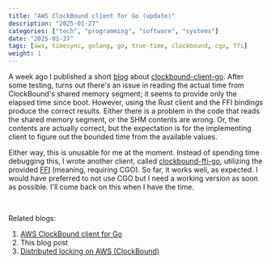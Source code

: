 ```yaml
---
title: "AWS ClockBound client for Go (update)"
description: "2025-01-27"
categories: ["tech", "programming", "software", "systems"]
date: "2025-01-27"
tags: [aws, timesync, golang, go, true-time, clockbound, cgo, ffi]
weight: 1
---
```


A week ago I published a short [blog](/blog/2025-01-22-clockbound-client-go/) about [clockbound-client-go](https://github.com/flowerinthenight/clockbound-client-go). After some testing, turns out there's an issue in reading the actual time from ClockBound's shared memory segment; it seems to provide only the elapsed time since boot. However, using the Rust client and the FFI bindings produce the correct results. Either there is a problem in the code that reads the shared memory segment, or the SHM contents are wrong. Or, the contents are actually correct, but the expectation is for the implementing client to figure out the bounded time from the available values.

Either way, this is unusable for me at the moment. Instead of spending time debugging this, I wrote another client, called [clockbound-ffi-go](https://github.com/flowerinthenight/clockbound-ffi-go), utilizing the provided [FFI](https://github.com/aws/clock-bound/tree/main/clock-bound-ffi) (meaning, requiring CGO). So far, it works well, as expected. I would have preferred to not use CGO but I need a working version as soon as possible. I'll come back on this when I have the time.

<br>

Related blogs:

1) [AWS ClockBound client for Go](/blog/2025-01-22-clockbound-client-go/)
2) This blog post
3) [Distributed locking on AWS (ClockBound)](/blog/2025-02-02-aws-dist-locking/)

<br>
